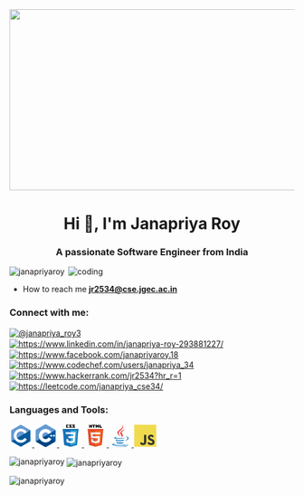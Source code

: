 <img src="https://i0.wp.com/nixcelsoft.com/wp-content/uploads/2020/06/software-development-banner.jpg?ssl=1  " width="1000" height="320">
<h1 align="center">Hi 👋, I'm Janapriya Roy</h1>
<h3 align="center">A passionate Software Engineer from India</h3>
<img align="right"alt="coding"width="400"src="https://user-images.githubusercontent.com/55389276/140866485-8fb1c876-9a8f-4d6a-98dc-08c4981eaf70.gif">

<p align="left"> <img src="https://komarev.com/ghpvc/?username=janapriyaroy&label=Profile%20views&color=0e75b6&style=flat" alt="janapriyaroy" /> </p>

- How to reach me **jr2534@cse.jgec.ac.in**

<h3 align="left">Connect with me:</h3>
<p align="left">
<a href="https://twitter.com/@janapriya_roy3" target="blank"><img align="center" src="https://raw.githubusercontent.com/rahuldkjain/github-profile-readme-generator/master/src/images/icons/Social/twitter.svg" alt="@janapriya_roy3" height="30" width="40" /></a>
<a href="https://www.linkedin.com/in/janapriya-roy-293881227/" target="blank"><img align="center" src="https://raw.githubusercontent.com/rahuldkjain/github-profile-readme-generator/master/src/images/icons/Social/linked-in-alt.svg" alt="https://www.linkedin.com/in/janapriya-roy-293881227/" height="30" width="40" /></a>
<a href="https://fb.com/https://www.facebook.com/janapriyaroy.18" target="_blank"><img align="center" src="https://raw.githubusercontent.com/rahuldkjain/github-profile-readme-generator/master/src/images/icons/Social/facebook.svg" alt="https://www.facebook.com/janapriyaroy.18" height="30" width="40" /></a>
<a href="https://www.codechef.com/users/janapriya_34" target="_blank"><img align="center" src="https://cdn.jsdelivr.net/npm/simple-icons@3.1.0/icons/codechef.svg" alt="https://www.codechef.com/users/janapriya_34" height="30" width="40" /></a>
<a href="https://www.hackerrank.com/https://www.hackerrank.com/jr2534?hr_r=1" target="_blank"><img align="center" src="https://raw.githubusercontent.com/rahuldkjain/github-profile-readme-generator/master/src/images/icons/Social/hackerrank.svg" alt="https://www.hackerrank.com/jr2534?hr_r=1" height="30" width="40" /></a>
<a href="https://leetcode.com/janapriya_cse34/" target="_blank"><img align="center" src="https://raw.githubusercontent.com/rahuldkjain/github-profile-readme-generator/master/src/images/icons/Social/leet-code.svg" alt="https://leetcode.com/janapriya_cse34/" height="30" width="40" /></a>
</p>

<h3 align="left">Languages and Tools:</h3>
<p align="left"> <a href="https://www.cprogramming.com/" target="_blank" rel="noreferrer"> <img src="https://raw.githubusercontent.com/devicons/devicon/master/icons/c/c-original.svg" alt="c" width="40" height="40"/> </a> <a href="https://www.w3schools.com/cpp/" target="_blank" rel="noreferrer"> <img src="https://raw.githubusercontent.com/devicons/devicon/master/icons/cplusplus/cplusplus-original.svg" alt="cplusplus" width="40" height="40"/> </a> <a href="https://www.w3schools.com/css/" target="_blank" rel="noreferrer"> <img src="https://raw.githubusercontent.com/devicons/devicon/master/icons/css3/css3-original-wordmark.svg" alt="css3" width="40" height="40"/> </a> <a href="https://www.w3.org/html/" target="_blank" rel="noreferrer"> <img src="https://raw.githubusercontent.com/devicons/devicon/master/icons/html5/html5-original-wordmark.svg" alt="html5" width="40" height="40"/> </a> <a href="https://www.java.com" target="_blank" rel="noreferrer"> <img src="https://raw.githubusercontent.com/devicons/devicon/master/icons/java/java-original.svg" alt="java" width="40" height="40"/> </a> <a href="https://developer.mozilla.org/en-US/docs/Web/JavaScript" target="_blank" rel="noreferrer"> <img src="https://raw.githubusercontent.com/devicons/devicon/master/icons/javascript/javascript-original.svg" alt="javascript" width="40" height="40"/> </a> </p>

<p><img align="left" src="https://github-readme-stats.vercel.app/api/top-langs?username=janapriyaroy&show_icons=true&locale=en&layout=compact" alt="janapriyaroy" /></p>

<p>&nbsp;<img align="center" src="https://github-readme-stats.vercel.app/api?username=janapriyaroy&show_icons=true&locale=en" alt="janapriyaroy" /></p>

<p><img align="center" src="https://github-readme-streak-stats.herokuapp.com/?user=janapriyaroy&" alt="janapriyaroy" /></p>

